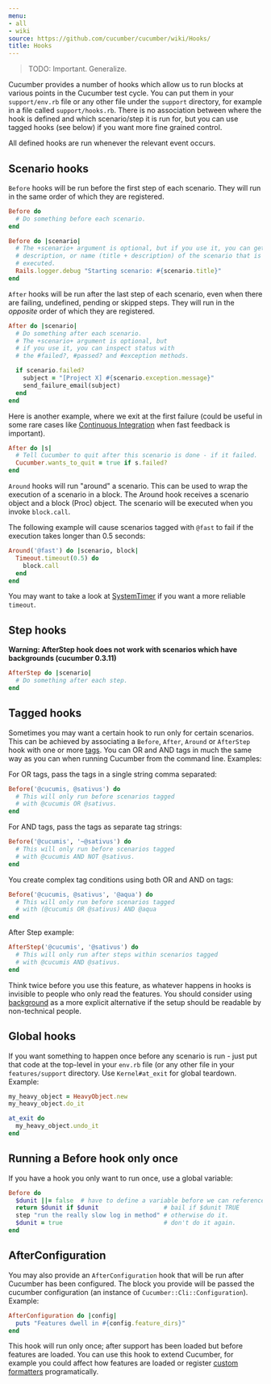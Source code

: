 ```yaml
---
menu:
- all
- wiki
source: https://github.com/cucumber/cucumber/wiki/Hooks/
title: Hooks
---
```


> TODO: Important. Generalize.

Cucumber provides a number of hooks which allow us to run blocks at various points in the Cucumber test cycle. You can put them in your <code>support/env.rb</code> file or any other file under the <code>support</code> directory, for example in a file called <code>support/hooks.rb</code>. There is no association between where the hook is defined and which scenario/step it is run for, but you can use tagged hooks (see below) if you want more fine grained control.

All defined hooks are run whenever the relevant event occurs.

## Scenario hooks

<code>Before</code> hooks will be run before the first step of each scenario. They will run in the same order of which they are registered.

```ruby
Before do
  # Do something before each scenario.
end
```

```ruby
Before do |scenario|
  # The +scenario+ argument is optional, but if you use it, you can get the title,
  # description, or name (title + description) of the scenario that is about to be
  # executed.
  Rails.logger.debug "Starting scenario: #{scenario.title}"
end
```

<code>After</code> hooks will be run after the last step of each scenario, even when there are failing, undefined, pending or skipped steps. They will run in the *opposite* order of which they are registered.

```ruby
After do |scenario|
  # Do something after each scenario.
  # The +scenario+ argument is optional, but
  # if you use it, you can inspect status with
  # the #failed?, #passed? and #exception methods.

  if scenario.failed?
    subject = "[Project X] #{scenario.exception.message}"
    send_failure_email(subject)
  end
end
```

Here is another example, where we exit at the first failure (could be useful in some rare cases like [Continuous Integration](Continuous-Integration) when fast feedback is important).

```ruby
After do |s|
  # Tell Cucumber to quit after this scenario is done - if it failed.
  Cucumber.wants_to_quit = true if s.failed?
end
```

<code>Around</code> hooks will run "around" a scenario. This can be used to wrap the execution of a scenario in a block. The Around hook receives a scenario object and a block (Proc) object. The scenario will be executed when you invoke <code>block.call</code>.

The following example will cause scenarios tagged with <code>@fast</code> to fail if the execution takes longer than 0.5 seconds:

```ruby
Around('@fast') do |scenario, block|
  Timeout.timeout(0.5) do
    block.call
  end
end
```

You may want to take a look at [SystemTimer](http://ph7spot.com/musings/system-timer) if you want a more reliable <code>timeout</code>.

## Step hooks

**Warning: AfterStep hook does not work with scenarios which have backgrounds (cucumber 0.3.11)**

```ruby
AfterStep do |scenario|
  # Do something after each step.
end
```

## Tagged hooks

Sometimes you may want a certain hook to run only for certain scenarios. This can be achieved by associating a <code>Before</code>, <code>After</code>, <code>Around</code> or <code>AfterStep</code> hook with one or more [tags](tags). You can OR and AND tags in much the same way as you can when running Cucumber from the command line. Examples:

For OR tags, pass the tags in a single string comma separated:

```ruby
Before('@cucumis, @sativus') do
  # This will only run before scenarios tagged
  # with @cucumis OR @sativus.
end
```

For AND tags, pass the tags as separate tag strings:

```ruby
Before('@cucumis', '~@sativus') do
  # This will only run before scenarios tagged
  # with @cucumis AND NOT @sativus.
end
```

You create complex tag conditions using both OR and AND on tags:

```ruby
Before('@cucumis, @sativus', '@aqua') do
  # This will only run before scenarios tagged
  # with (@cucumis OR @sativus) AND @aqua
end
```

After Step example:

```ruby
AfterStep('@cucumis', '@sativus') do
  # This will only run after steps within scenarios tagged
  # with @cucumis AND @sativus.
end
```

Think twice before you use this feature, as whatever happens in hooks is invisible to people who only read the features. You should consider using [background](background) as a more explicit alternative if the setup should be readable by non-technical people.

## Global hooks

If you want something to happen once before any scenario is run - just put that code at the top-level in your <code>env.rb</code> file (or any other file in your <code>features/support</code> directory. Use <code>Kernel#at_exit</code> for global teardown. Example:

```ruby
my_heavy_object = HeavyObject.new
my_heavy_object.do_it

at_exit do
  my_heavy_object.undo_it
end
```

## Running a Before hook only once

If you have a hook you only want to run once, use a global variable:

```ruby
Before do
  $dunit ||= false  # have to define a variable before we can reference its value
  return $dunit if $dunit                  # bail if $dunit TRUE
  step "run the really slow log in method" # otherwise do it.
  $dunit = true                            # don't do it again.
end
```

## AfterConfiguration

You may also provide an <code>AfterConfiguration</code> hook that will be run after Cucumber has been configured. The block you provide will be passed the cucumber configuration (an instance of <code>Cucumber::Cli::Configuration</code>). Example:

```ruby
AfterConfiguration do |config|
  puts "Features dwell in #{config.feature_dirs}"
end
```

This hook will run only once; after support has been loaded but before features are loaded. You can use this hook to extend Cucumber, for example you could affect how features are loaded or register [custom formatters](custom-formatters) programatically.

